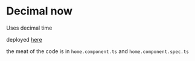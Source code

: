 # Decimal now
Uses decimal time 

deployed [here](decimalnow.com)

the meat of the code is in `home.component.ts` and `home.component.spec.ts`